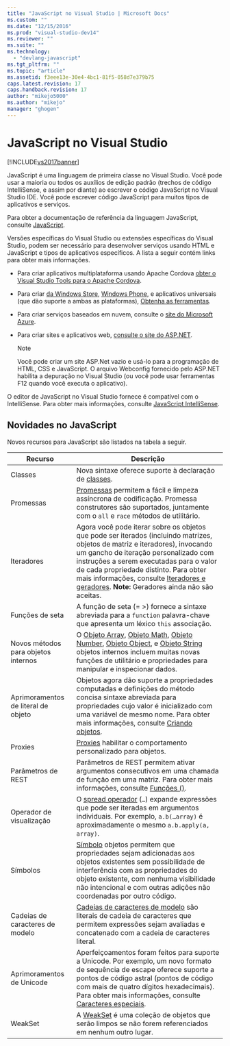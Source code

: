 ```yaml
---
title: "JavaScript no Visual Studio | Microsoft Docs"
ms.custom: ""
ms.date: "12/15/2016"
ms.prod: "visual-studio-dev14"
ms.reviewer: ""
ms.suite: ""
ms.technology: 
  - "devlang-javascript"
ms.tgt_pltfrm: ""
ms.topic: "article"
ms.assetid: f3eee13e-30e4-4bc1-81f5-058d7e379b75
caps.latest.revision: 17
caps.handback.revision: 17
author: "mikejo5000"
ms.author: "mikejo"
manager: "ghogen"
---
```

# JavaScript no Visual Studio
[!INCLUDE[vs2017banner](../code-quality/includes/vs2017banner.md)]

JavaScript é uma linguagem de primeira classe no Visual Studio.  Você pode usar a maioria ou todos os auxílios de edição padrão \(trechos de código IntelliSense, e assim por diante\) ao escrever o código JavaScript no Visual Studio IDE.  Você pode escrever código JavaScript para muitos tipos de aplicativos e serviços.  
  
 Para obter a documentação de referência da linguagem JavaScript, consulte [JavaScript](http://msdn.microsoft.com/library/d1et7k7c\(v=vs.94\).aspx).  
  
 Versões específicas do Visual Studio ou extensões específicas do Visual Studio, podem ser necessário para desenvolver serviços usando HTML e JavaScript e tipos de aplicativos específicos.  A lista a seguir contém links para obter mais informações.  
  
-   Para criar aplicativos multiplataforma usando Apache Cordova [obter o Visual Studio Tools para o Apache Cordova](http://go.microsoft.com/fwlink/p/?LinkId=397606).  
  
-   Para criar [da Windows Store](http://dev.windows.com/develop), [Windows Phone](http://dev.windows.com/develop), e aplicativos universais \(que dão suporte a ambas as plataformas\), [Obtenha as ferramentas](http://dev.windows.com/en-us/develop/downloads).  
  
-   Para criar serviços baseados em nuvem, consulte o [site do Microsoft Azure](http://azure.microsoft.com/documentation/).  
  
-   Para criar sites e aplicativos web, [consulte o site do ASP.NET](http://www.asp.net/get-started/websites).  
  
    > [!NOTE]
    >  Você pode criar um site ASP.Net vazio e usá\-lo para a programação de HTML, CSS e JavaScript.  O arquivo Webconfig fornecido pelo ASP.NET habilita a depuração no Visual Studio \(ou você pode usar ferramentas F12 quando você executa o aplicativo\).  
  
 O editor de JavaScript no Visual Studio fornece é compatível com o IntelliSense.  Para obter mais informações, consulte [JavaScript IntelliSense](../ide/javascript-intellisense.md).  
  
## Novidades no JavaScript  
 Novos recursos para JavaScript são listados na tabela a seguir.  
  
|Recurso|Descrição|  
|-------------|---------------|  
|Classes|Nova sintaxe oferece suporte à declaração de [classes](../Topic/class%20Statement%20\(JavaScript\).md).|  
|Promessas|[Promessas](../Topic/Promise%20Object%20\(JavaScript\).md) permitem a fácil e limpeza assíncrona de codificação.  Promessa construtores são suportados, juntamente com o `all` e `race` métodos de utilitário.|  
|Iteradores|Agora você pode iterar sobre os objetos que pode ser iterados \(incluindo matrizes, objetos de matriz e iteradores\), invocando um gancho de iteração personalizado com instruções a serem executadas para o valor de cada propriedade distinto.  Para obter mais informações, consulte [Iteradores e geradores](../Topic/Iterators%20and%20Generators%20\(JavaScript\).md). **Note:**  Geradores ainda não são aceitas.|  
|Funções de seta|A função de seta \(\= \>\) fornece a sintaxe abreviada para a `function` palavra\-chave que apresenta um léxico `this` associação.|  
|Novos métodos para objetos internos|O [Objeto Array](../Topic/Array%20Object%20\(JavaScript\).md), [Objeto Math](../Topic/Math%20Object%20\(JavaScript\).md), [Objeto Number](../Topic/Number%20Object%20\(JavaScript\).md), [Objeto Object](../Topic/Object%20Object%20\(JavaScript\).md), e [Objeto String](../Topic/String%20Object%20\(JavaScript\).md) objetos internos incluem muitas novas funções de utilitário e propriedades para manipular e inspecionar dados.|  
|Aprimoramentos de literal de objeto|Objetos agora dão suporte a propriedades computadas e definições do método concisa sintaxe abreviada para propriedades cujo valor é inicializado com uma variável de mesmo nome.  Para obter mais informações, consulte [Criando objetos](../Topic/Creating%20Objects%20\(JavaScript\).md).|  
|Proxies|[Proxies](../Topic/Proxy%20Object%20\(JavaScript\).md) habilitar o comportamento personalizado para objetos.|  
|Parâmetros de REST|Parâmetros de REST permitem ativar argumentos consecutivos em uma chamada de função em uma matriz.  Para obter mais informações, consulte [Funções \(\)](../Topic/Functions%20\(JavaScript\).md).|  
|Operador de visualização|O [spread operador](../Topic/Spread%20Operator%20\(...\)%20\(JavaScript\).md) \(`…`\) expande expressões que pode ser iteradas em argumentos individuais.  Por exemplo, `a.b(…array)` é aproximadamente o mesmo `a.b.apply(a, array)`.|  
|Símbolos|[Símbolo](../Topic/Symbol%20Object%20\(JavaScript\).md) objetos permitem que propriedades sejam adicionadas aos objetos existentes sem possibilidade de interferência com as propriedades do objeto existente, com nenhuma visibilidade não intencional e com outras adições não coordenadas por outro código.|  
|Cadeias de caracteres de modelo|[Cadeias de caracteres de modelo](../Topic/Template%20Strings%20\(JavaScript\).md) são literais de cadeia de caracteres que permitem expressões sejam avaliadas e concatenado com a cadeia de caracteres literal.|  
|Aprimoramentos de Unicode|Aperfeiçoamentos foram feitos para suporte a Unicode.  Por exemplo, um novo formato de sequência de escape oferece suporte a pontos de código astral \(pontos de código com mais de quatro dígitos hexadecimais\).  Para obter mais informações, consulte [Caracteres especiais](../Topic/Special%20Characters%20\(JavaScript\).md).|  
|WeakSet|A [WeakSet](../Topic/WeakSet%20Object%20\(JavaScript\).md) é uma coleção de objetos que serão limpos se não forem referenciados em nenhum outro lugar.|